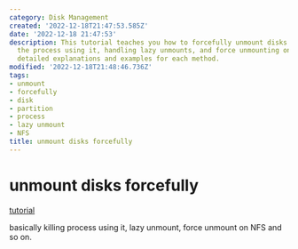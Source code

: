 ```yaml
---
category: Disk Management
created: '2022-12-18T21:47:53.585Z'
date: '2022-12-18 21:47:53'
description: This tutorial teaches you how to forcefully unmount disks by killing
  the process using it, handling lazy unmounts, and force unmounting on NFS. It provides
  detailed explanations and examples for each method.
modified: '2022-12-18T21:48:46.736Z'
tags:
- unmount
- forcefully
- disk
- partition
- process
- lazy unmount
- NFS
title: unmount disks forcefully
---
```


# unmount disks forcefully

[tutorial](https://www.cyberciti.biz/tips/how-do-i-forcefully-unmount-a-disk-partition.html)

basically killing process using it, lazy unmount, force unmount on NFS and so on.
